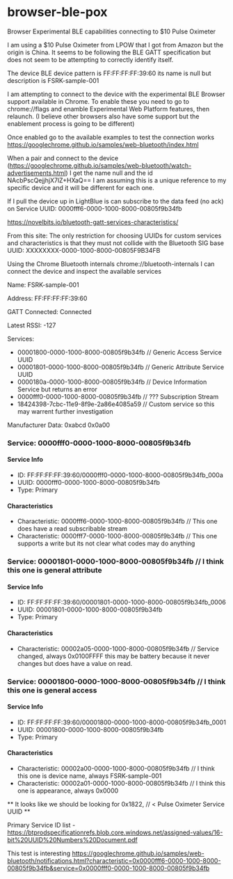 # browser-ble-pox
 
Browser Experimental BLE capabilities connecting to $10 Pulse Oximeter

I am using a $10 Pulse Oximeter from LPOW that I got from Amazon but the origin is China.  It seems to be following the BLE GATT specification but does not seem to be attempting to correctly identify itself.  

The device BLE device pattern is FF:FF:FF:FF:39:60 its name is null but description is FSRK-sample-001

I am attempting to connect to the device with the experimental BLE Browser support available in Chrome.  To enable these you need to go to chrome://flags and enamble Experimental Web Platform features, then relaunch.  (I believe other browsers also have some support but the enablement process is going to be different)

Once enabled go to the available examples to test the connection works 
https://googlechrome.github.io/samples/web-bluetooth/index.html

When a pair and connect to the device (https://googlechrome.github.io/samples/web-bluetooth/watch-advertisements.html) I get the name null and the id NAcbPscQejjhjX7lZ+HXaQ== I am assuming this is a unique reference to my specific device and it will be different for each one.

If I pull the device up in LightBlue is can subscribe to the data feed (no ack) on Service UUID: 0000fff6-0000-1000-8000-00805f9b34fb


https://novelbits.io/bluetooth-gatt-services-characteristics/

From this site:
The only restriction for choosing UUIDs for custom services and characteristics is that they must not collide with the Bluetooth SIG base UUID: XXXXXXXX-0000-1000-8000-00805F9B34FB

Using the Chrome Bluetooth internals chrome://bluetooth-internals I can connect the device and inspect the available services

Name: FSRK-sample-001

Address: FF:FF:FF:FF:39:60

GATT Connected: Connected

Latest RSSI: -127

Services:
* 00001800-0000-1000-8000-00805f9b34fb  // Generic Access Service UUID
* 00001801-0000-1000-8000-00805f9b34fb  // Generic Attribute Service UUID
* 0000180a-0000-1000-8000-00805f9b34fb  // Device Information Service but returns an error
* 0000fff0-0000-1000-8000-00805f9b34fb  // ??? Subscription Stream
* 18424398-7cbc-11e9-8f9e-2a86e4085a59  // Custom service so this may warrent further investigation 

Manufacturer Data: 0xabcd 0x0a00

### Service: 0000fff0-0000-1000-8000-00805f9b34fb
  
####  Service Info
  
* ID: FF:FF:FF:FF:39:60/0000fff0-0000-1000-8000-00805f9b34fb_000a
* UUID: 0000fff0-0000-1000-8000-00805f9b34fb
* Type: Primary
  
#### Characteristics
  
* Characteristic: 0000fff6-0000-1000-8000-00805f9b34fb  // This one does have a read subscribable stream   
* Characteristic: 0000fff7-0000-1000-8000-00805f9b34fb  // This one supports a write but its not clear what codes may do anything

### Service: 00001801-0000-1000-8000-00805f9b34fb  // I think this one is general attribute 

#### Service Info

* ID: FF:FF:FF:FF:39:60/00001801-0000-1000-8000-00805f9b34fb_0006
* UUID: 00001801-0000-1000-8000-00805f9b34fb
* Type: Primary

#### Characteristics

* Characteristic: 00002a05-0000-1000-8000-00805f9b34fb  // Service changed, always 0x0100FFFF this may be battery because it never changes but does have a value on read.

### Service: 00001800-0000-1000-8000-00805f9b34fb  // I think this one is general access 

#### Service Info

* ID: FF:FF:FF:FF:39:60/00001800-0000-1000-8000-00805f9b34fb_0001
* UUID: 00001800-0000-1000-8000-00805f9b34fb
* Type: Primary

#### Characteristics

* Characteristic: 00002a00-0000-1000-8000-00805f9b34fb  // I think this one is device name, always FSRK-sample-001
* Characteristic: 00002a01-0000-1000-8000-00805f9b34fb  // I think this one is appearance, always 0x0000 


** It looks like we should be looking for 0x1822, // < Pulse Oximeter Service UUID **


Primary Service ID list - https://btprodspecificationrefs.blob.core.windows.net/assigned-values/16-bit%20UUID%20Numbers%20Document.pdf

This test is interesting 
https://googlechrome.github.io/samples/web-bluetooth/notifications.html?characteristic=0x0000fff6-0000-1000-8000-00805f9b34fb&service=0x0000fff0-0000-1000-8000-00805f9b34fb


